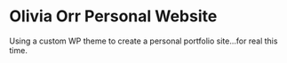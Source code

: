 # Olivia Orr Personal Website
Using a custom WP theme to create a personal portfolio site...for real this time.
